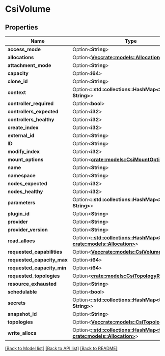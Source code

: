 # CsiVolume

## Properties

Name | Type | Description | Notes
------------ | ------------- | ------------- | -------------
**access_mode** | Option<**String**> |  | [optional]
**allocations** | Option<[**Vec<crate::models::AllocationListStub>**](AllocationListStub.md)> |  | [optional]
**attachment_mode** | Option<**String**> |  | [optional]
**capacity** | Option<**i64**> |  | [optional]
**clone_id** | Option<**String**> |  | [optional]
**context** | Option<**::std::collections::HashMap<String, String>**> |  | [optional]
**controller_required** | Option<**bool**> |  | [optional]
**controllers_expected** | Option<**i32**> |  | [optional]
**controllers_healthy** | Option<**i32**> |  | [optional]
**create_index** | Option<**i32**> |  | [optional]
**external_id** | Option<**String**> |  | [optional]
**ID** | Option<**String**> |  | [optional]
**modify_index** | Option<**i32**> |  | [optional]
**mount_options** | Option<[**crate::models::CsiMountOptions**](CSIMountOptions.md)> |  | [optional]
**name** | Option<**String**> |  | [optional]
**namespace** | Option<**String**> |  | [optional]
**nodes_expected** | Option<**i32**> |  | [optional]
**nodes_healthy** | Option<**i32**> |  | [optional]
**parameters** | Option<**::std::collections::HashMap<String, String>**> |  | [optional]
**plugin_id** | Option<**String**> |  | [optional]
**provider** | Option<**String**> |  | [optional]
**provider_version** | Option<**String**> |  | [optional]
**read_allocs** | Option<[**::std::collections::HashMap<String, crate::models::Allocation>**](Allocation.md)> |  | [optional]
**requested_capabilities** | Option<[**Vec<crate::models::CsiVolumeCapability>**](CSIVolumeCapability.md)> |  | [optional]
**requested_capacity_max** | Option<**i64**> |  | [optional]
**requested_capacity_min** | Option<**i64**> |  | [optional]
**requested_topologies** | Option<[**crate::models::CsiTopologyRequest**](CSITopologyRequest.md)> |  | [optional]
**resource_exhausted** | Option<**String**> |  | [optional]
**schedulable** | Option<**bool**> |  | [optional]
**secrets** | Option<**::std::collections::HashMap<String, String>**> |  | [optional]
**snapshot_id** | Option<**String**> |  | [optional]
**topologies** | Option<[**Vec<crate::models::CsiTopology>**](CSITopology.md)> |  | [optional]
**write_allocs** | Option<[**::std::collections::HashMap<String, crate::models::Allocation>**](Allocation.md)> |  | [optional]

[[Back to Model list]](../README.md#documentation-for-models) [[Back to API list]](../README.md#documentation-for-api-endpoints) [[Back to README]](../README.md)


